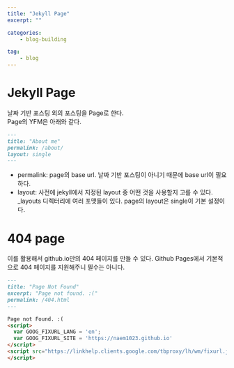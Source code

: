 ```yaml
---
title: "Jekyll Page"
excerpt: ""

categories:
    - blog-building

tag:
    - blog
---
```


# Jekyll Page
날짜 기반 포스팅 외의 포스팅을 Page로 한다.  
Page의 YFM은 아래와 같다.
```md
---
title: "About me"
permalink: /about/
layout: single
---
```
- permalink: page의 base url. 날짜 기반 포스팅이 아니기 때문에 base url이 필요하다.
- layout: 사전에 jekyll에서 지정된 layout 중 어떤 것을 사용할지 고를 수 있다. _layouts 디렉터리에 여러 포맷들이 있다. page의 layout은 single이 기본 설정이다.

# 404 page
이를 활용해서 github.io만의 404 페이지를 만들 수 있다. Github Pages에서 기본적으로 404 페이지를 지원해주니 필수는 아니다.

```md
---
title: "Page Not Found"
excerpt: "Page not found. :("
permalink: /404.html
---

Page not Found. :(
<script>
  var GOOG_FIXURL_LANG = 'en';
  var GOOG_FIXURL_SITE = 'https://naem1023.github.io'
</script>
<script src="https://linkhelp.clients.google.com/tbproxy/lh/wm/fixurl.js">
</script>
```